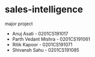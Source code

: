 # sales-intelligence
major project  
- Anuj Asati - 0201CS191017 
- Parth Vedant Mishra - 0201CS191061  
- Ritik Kapoor - 0201CS191071 
- Shivansh Sahu - 0201CS191085